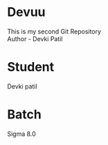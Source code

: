 # Devuu
This is my second Git Repository <br>
Author - Devki Patil

# Student
Devki patil

# Batch
Sigma 8.0